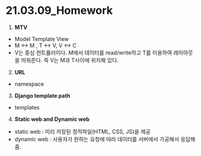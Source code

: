 # 21.03.09_Homework

1. **MTV**

- Model Template View
- M <-> M ,  T <-> V,  V <-> C
- V는 중심 컨트롤러이다. M에서 데이터를 read/write하고 T를 이용하여 레이아웃을 띄워준다. 즉 V는 M과 T사이에 위치해 있다.



2. **URL**

- namespace



3. **Django template path**

- templates



4. **Static web and Dynamic web**

- static web : 미리 저장된 정적파일(HTML, CSS, JS)을 제공
- dynamic web : 사용자가 원하는 요청에 따라 데이터를 서버에서 가공해서 응답해줌.

